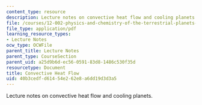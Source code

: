 ```yaml
---
content_type: resource
description: Lecture notes on convective heat flow and cooling planets.
file: /courses/12-002-physics-and-chemistry-of-the-terrestrial-planets-fall-2008/40b3cedfd61454e262e8a6dd19d3d3a5_MIT12_002f08_lec17.pdf
file_type: application/pdf
learning_resource_types:
- Lecture Notes
ocw_type: OCWFile
parent_title: Lecture Notes
parent_type: CourseSection
parent_uid: a25d9b6d-ec56-0591-83d8-1486c530f35d
resourcetype: Document
title: Convective Heat Flow
uid: 40b3cedf-d614-54e2-62e8-a6dd19d3d3a5
---
```

Lecture notes on convective heat flow and cooling planets.

